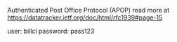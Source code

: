 Authenticated Post Office Protocol (APOP) 
read more at https://datatracker.ietf.org/doc/html/rfc1939#page-15


user: billcl
password: pass123
